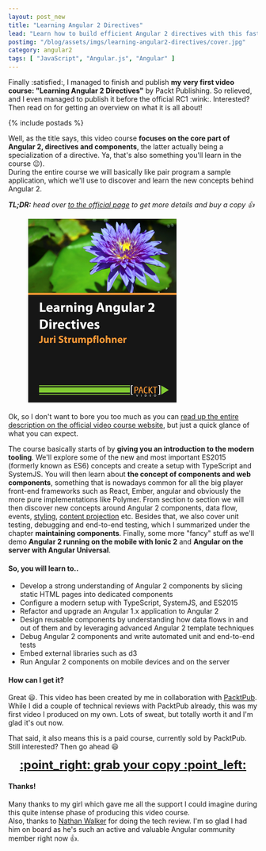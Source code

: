 ```yaml
---
layout: post_new
title: "Learning Angular 2 Directives"
lead: "Learn how to build efficient Angular 2 directives with this fast and interactive video course"
postimg: "/blog/assets/imgs/learning-angular2-directives/cover.jpg"
category: angular2
tags: [ "JavaScript", "Angular.js", "Angular" ]
---
```


<div class="article-intro">
    Finally :satisfied:, I managed to finish and publish <strong>my very first video course: "Learning Angular 2 Directives"</strong> by Packt Publishing. So relieved, and I even managed to publish it before the official RC1 :wink:. Interested? Then read on for getting an overview on what it is all about!
</div>

{% include postads %}

Well, as the title says, this video course **focuses on the core part of Angular 2, directives and components**, the latter actually being a specialization of a directive. Ya, that's also something you'll learn in the course :wink:).  
During the entire course we will basically like pair program a sample application, which we'll use to discover and learn the new concepts behind Angular 2.

<em><strong>TL;DR:</strong> head over [to the official page](https://goo.gl/iJKPUi) to get more details and buy a copy :thumbsup:</em>

<figure class="image--small">
    <a href="https://goo.gl/iJKPUi" class="learning-ng2-course">
        <img src="/blog/assets/imgs/learning-angular2-directives/cover.jpg" />
    </a>
</figure>


Ok, so I don't want to bore you too much as you can [read up the entire description on the official video course website](https://goo.gl/iJKPUi), but just a quick glance of what you can expect.

The course basically starts of by **giving you an introduction to the modern tooling**. We'll explore some of the new and most important ES2015 (formerly known as ES6) concepts and create a setup with TypeScript and SystemJS. You will then learn about **the concept of components and web components**, something that is nowadays common for all the big player front-end frameworks such as React, Ember, angular and obviously the more pure implementations like Polymer. From section to section we will then discover new concepts around Angular 2 components, data flow, events, [styling](/blog/2016/01/learning-ng2-dynamic-styles/), [content projection](/blog/2016/01/ng2-multi-content-projection/) etc. Besides that, we also cover unit testing, debugging and end-to-end testing, which I summarized under the chapter **maintaining components**. Finally, some more "fancy" stuff as we'll demo **Angular 2 running on the mobile with Ionic 2** and **Angular on the server with Angular Universal**.

#### So, you will learn to..

- Develop a strong understanding of Angular 2 components by slicing static HTML pages into dedicated components
- Configure a modern setup with TypeScript, SystemJS, and ES2015
- Refactor and upgrade an Angular 1.x application to Angular 2
- Design reusable components by understanding how data flows in and out of them and by leveraging advanced Angular 2 template techniques
- Debug Angular 2 components and write automated unit and end-to-end tests
- Embed external libraries such as d3 
- Run Angular 2 components on mobile devices and on the server

#### How can I get it?

Great :smiley:. This video has been created by me in collaboration with [PacktPub](https://www.packtpub.com/). While I did a couple of technical reviews with PacktPub already, this was my first video I produced on my own. Lots of sweat, but totally worth it and I'm glad it's out now.

That said, it also means this is a paid course, currently sold by PacktPub. Still interested? Then go ahead :smiley:

<p style="text-align:center">
    <a href="https://goo.gl/iJKPUi" class="learning-ng2-course" style="font-size:24px;font-weight: bold;background-image:none">:point_right: grab your copy :point_left:</a>
</p>

#### Thanks!

Many thanks to my girl which gave me all the support I could imagine during this quite intense phase of producing this video course.  
Also, thanks to [Nathan Walker](https://twitter.com/wwwalkerrun) for doing the tech review. I'm so glad I had him on board as he's such an active and valuable Angular community member right now :+1:.
